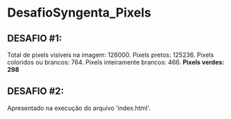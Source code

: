 # DesafioSyngenta_Pixels
## DESAFIO #1:

Total de pixels visíveis na imagem: 126000.
Pixels pretos: 125236.
Pixels coloridos ou brancos: 764.
Pixels inteiramente brancos: 466.
**Pixels verdes: 298**

## DESAFIO #2:
Apresentado na execução do arquivo 'index.html'.
